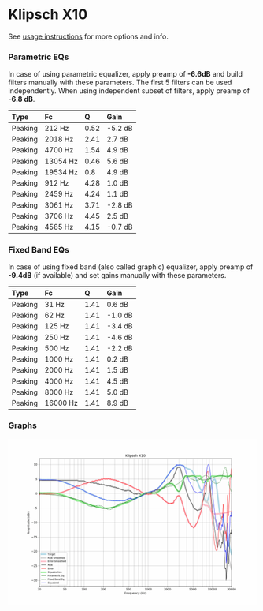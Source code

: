 # Klipsch X10
See [usage instructions](https://github.com/jaakkopasanen/AutoEq#usage) for more options and info.

### Parametric EQs
In case of using parametric equalizer, apply preamp of **-6.6dB** and build filters manually
with these parameters. The first 5 filters can be used independently.
When using independent subset of filters, apply preamp of **-6.8 dB**.

| Type    | Fc       |    Q | Gain    |
|:--------|:---------|:-----|:--------|
| Peaking | 212 Hz   | 0.52 | -5.2 dB |
| Peaking | 2018 Hz  | 2.41 | 2.7 dB  |
| Peaking | 4700 Hz  | 1.54 | 4.9 dB  |
| Peaking | 13054 Hz | 0.46 | 5.6 dB  |
| Peaking | 19534 Hz | 0.8  | 4.9 dB  |
| Peaking | 912 Hz   | 4.28 | 1.0 dB  |
| Peaking | 2459 Hz  | 4.24 | 1.1 dB  |
| Peaking | 3061 Hz  | 3.71 | -2.8 dB |
| Peaking | 3706 Hz  | 4.45 | 2.5 dB  |
| Peaking | 4585 Hz  | 4.15 | -0.7 dB |

### Fixed Band EQs
In case of using fixed band (also called graphic) equalizer, apply preamp of **-9.4dB**
(if available) and set gains manually with these parameters.

| Type    | Fc       |    Q | Gain    |
|:--------|:---------|:-----|:--------|
| Peaking | 31 Hz    | 1.41 | 0.6 dB  |
| Peaking | 62 Hz    | 1.41 | -1.0 dB |
| Peaking | 125 Hz   | 1.41 | -3.4 dB |
| Peaking | 250 Hz   | 1.41 | -4.6 dB |
| Peaking | 500 Hz   | 1.41 | -2.2 dB |
| Peaking | 1000 Hz  | 1.41 | 0.2 dB  |
| Peaking | 2000 Hz  | 1.41 | 1.5 dB  |
| Peaking | 4000 Hz  | 1.41 | 4.5 dB  |
| Peaking | 8000 Hz  | 1.41 | 5.0 dB  |
| Peaking | 16000 Hz | 1.41 | 8.9 dB  |

### Graphs
![](./Klipsch%20X10.png)